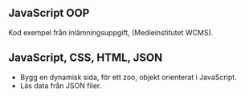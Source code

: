 ## JavaScript OOP

Kod exempel från inlämningsuppgift, (Medieinstitutet WCMS).
 
## JavaScript, CSS, HTML, JSON

* Bygg en dynamisk sida, för ett zoo, objekt orienterat i JavaScript.
* Läs data från JSON filer.